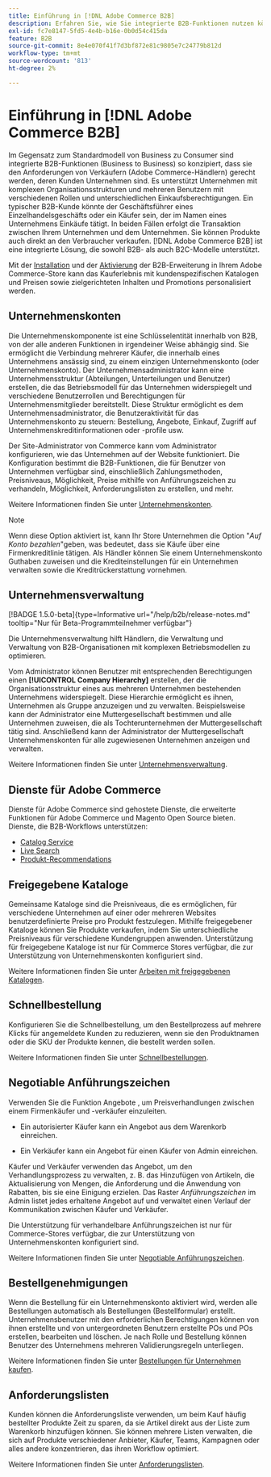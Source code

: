 ```yaml
---
title: Einführung in [!DNL Adobe Commerce B2B]
description: Erfahren Sie, wie Sie integrierte B2B-Funktionen nutzen können, um Ihre Anforderungen an Unternehmenskunden zu erfüllen.
exl-id: fc7e8147-5fd5-4e4b-b16e-0b0d54c415da
feature: B2B
source-git-commit: 8e4e070f41f7d3bf872e81c9805e7c24779b812d
workflow-type: tm+mt
source-wordcount: '813'
ht-degree: 2%

---
```


# Einführung in [!DNL Adobe Commerce B2B]

Im Gegensatz zum Standardmodell von Business zu Consumer sind integrierte B2B-Funktionen (Business to Business) so konzipiert, dass sie den Anforderungen von Verkäufern (Adobe Commerce-Händlern) gerecht werden, deren Kunden Unternehmen sind. Es unterstützt Unternehmen mit komplexen Organisationsstrukturen und mehreren Benutzern mit verschiedenen Rollen und unterschiedlichen Einkaufsberechtigungen. Ein typischer B2B-Kunde könnte der Geschäftsführer eines Einzelhandelsgeschäfts oder ein Käufer sein, der im Namen eines Unternehmens Einkäufe tätigt. In beiden Fällen erfolgt die Transaktion zwischen Ihrem Unternehmen und dem Unternehmen. Sie können Produkte auch direkt an den Verbraucher verkaufen. [!DNL Adobe Commerce B2B] ist eine integrierte Lösung, die sowohl B2B- als auch B2C-Modelle unterstützt.

Mit der [Installation](install.md) und der [Aktivierung](enable-basic-features.md) der B2B-Erweiterung in Ihrem Adobe Commerce-Store kann das Kauferlebnis mit kundenspezifischen Katalogen und Preisen sowie zielgerichteten Inhalten und Promotions personalisiert werden.

## Unternehmenskonten

Die Unternehmenskomponente ist eine Schlüsselentität innerhalb von B2B, von der alle anderen Funktionen in irgendeiner Weise abhängig sind. Sie ermöglicht die Verbindung mehrerer Käufer, die innerhalb eines Unternehmens ansässig sind, zu einem einzigen Unternehmenskonto (oder Unternehmenskonto). Der Unternehmensadministrator kann eine Unternehmensstruktur (Abteilungen, Unterteilungen und Benutzer) erstellen, die das Betriebsmodell für das Unternehmen widerspiegelt und verschiedene Benutzerrollen und Berechtigungen für Unternehmensmitglieder bereitstellt. Diese Struktur ermöglicht es dem Unternehmensadministrator, die Benutzeraktivität für das Unternehmenskonto zu steuern: Bestellung, Angebote, Einkauf, Zugriff auf Unternehmenskreditinformationen oder -profile usw.

Der Site-Administrator von Commerce kann vom Administrator konfigurieren, wie das Unternehmen auf der Website funktioniert. Die Konfiguration bestimmt die B2B-Funktionen, die für Benutzer von Unternehmen verfügbar sind, einschließlich Zahlungsmethoden, Preisniveaus, Möglichkeit, Preise mithilfe von Anführungszeichen zu verhandeln, Möglichkeit, Anforderungslisten zu erstellen, und mehr.

Weitere Informationen finden Sie unter [Unternehmenskonten](account-companies.md).

>[!NOTE]
>
>Wenn diese Option aktiviert ist, kann Ihr Store Unternehmen die Option &quot;_Auf Konto bezahlen_&quot;geben, was bedeutet, dass sie Käufe über eine Firmenkreditlinie tätigen. Als Händler können Sie einem Unternehmenskonto Guthaben zuweisen und die Krediteinstellungen für ein Unternehmen verwalten sowie die Kreditrückerstattung vornehmen.

## Unternehmensverwaltung

[!BADGE 1.5.0-beta]{type=Informative url="/help/b2b/release-notes.md" tooltip="Nur für Beta-Programmteilnehmer verfügbar"}

Die Unternehmensverwaltung hilft Händlern, die Verwaltung und Verwaltung von B2B-Organisationen mit komplexen Betriebsmodellen zu optimieren.

Vom Administrator können Benutzer mit entsprechenden Berechtigungen einen **[!UICONTROL Company Hierarchy]** erstellen, der die Organisationsstruktur eines aus mehreren Unternehmen bestehenden Unternehmens widerspiegelt. Diese Hierarchie ermöglicht es ihnen, Unternehmen als Gruppe anzuzeigen und zu verwalten. Beispielsweise kann der Administrator eine Muttergesellschaft bestimmen und alle Unternehmen zuweisen, die als Tochterunternehmen der Muttergesellschaft tätig sind. Anschließend kann der Administrator der Muttergesellschaft Unternehmenskonten für alle zugewiesenen Unternehmen anzeigen und verwalten.

Weitere Informationen finden Sie unter [Unternehmensverwaltung](manage-companies.md).

## Dienste für Adobe Commerce

Dienste für Adobe Commerce sind gehostete Dienste, die erweiterte Funktionen für Adobe Commerce und Magento Open Source bieten. Dienste, die B2B-Workflows unterstützen:

* [Catalog Service](https://experienceleague.adobe.com/docs/commerce-merchant-services/catalog-service/guide-overview.html)
* [Live Search](https://experienceleague.adobe.com/docs/commerce-merchant-services/live-search/guide-overview.html)
* [Produkt-Recommendations](https://experienceleague.adobe.com/docs/commerce-merchant-services/product-recommendations/guide-overview.html)

## Freigegebene Kataloge

Gemeinsame Kataloge sind die Preisniveaus, die es ermöglichen, für verschiedene Unternehmen auf einer oder mehreren Websites benutzerdefinierte Preise pro Produkt festzulegen. Mithilfe freigegebener Kataloge können Sie Produkte verkaufen, indem Sie unterschiedliche Preisniveaus für verschiedene Kundengruppen anwenden. Unterstützung für freigegebene Kataloge ist nur für Commerce Stores verfügbar, die zur Unterstützung von Unternehmenskonten konfiguriert sind.

Weitere Informationen finden Sie unter [Arbeiten mit freigegebenen Katalogen](catalog-shared.md).

## Schnellbestellung

Konfigurieren Sie die Schnellbestellung, um den Bestellprozess auf mehrere Klicks für angemeldete Kunden zu reduzieren, wenn sie den Produktnamen oder die SKU der Produkte kennen, die bestellt werden sollen.

Weitere Informationen finden Sie unter [Schnellbestellungen](quick-order.md).

## Negotiable Anführungszeichen

Verwenden Sie die Funktion Angebote , um Preisverhandlungen zwischen einem Firmenkäufer und -verkäufer einzuleiten.

* Ein autorisierter Käufer kann ein Angebot aus dem Warenkorb einreichen.

* Ein Verkäufer kann ein Angebot für einen Käufer von Admin einreichen.

Käufer und Verkäufer verwenden das Angebot, um den Verhandlungsprozess zu verwalten, z. B. das Hinzufügen von Artikeln, die Aktualisierung von Mengen, die Anforderung und die Anwendung von Rabatten, bis sie eine Einigung erzielen. Das Raster _Anführungszeichen_ im Admin listet jedes erhaltene Angebot auf und verwaltet einen Verlauf der Kommunikation zwischen Käufer und Verkäufer.

Die Unterstützung für verhandelbare Anführungszeichen ist nur für Commerce-Stores verfügbar, die zur Unterstützung von Unternehmenskonten konfiguriert sind.

Weitere Informationen finden Sie unter [Negotiable Anführungszeichen](quotes.md).

## Bestellgenehmigungen

Wenn die Bestellung für ein Unternehmenskonto aktiviert wird, werden alle Bestellungen automatisch als Bestellungen (Bestellformular) erstellt. Unternehmensbenutzer mit den erforderlichen Berechtigungen können von ihnen erstellte und von untergeordneten Benutzern erstellte POs und POs erstellen, bearbeiten und löschen. Je nach Rolle und Bestellung können Benutzer des Unternehmens mehreren Validierungsregeln unterliegen.

Weitere Informationen finden Sie unter [Bestellungen für Unternehmen kaufen](purchase-order-flow.md).

## Anforderungslisten

Kunden können die Anforderungsliste verwenden, um beim Kauf häufig bestellter Produkte Zeit zu sparen, da sie Artikel direkt aus der Liste zum Warenkorb hinzufügen können. Sie können mehrere Listen verwalten, die sich auf Produkte verschiedener Anbieter, Käufer, Teams, Kampagnen oder alles andere konzentrieren, das ihren Workflow optimiert.

Weitere Informationen finden Sie unter [Anforderungslisten](requisition-lists.md).

